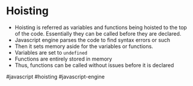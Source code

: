 # Hoisting 

* Hoisting is referred as variables and functions being hoisted to the top of the code. Essentially they can be called before they are declared.
* Javascript engine parses the code to find syntax errors or such
* Then it sets memory aside for the variables or functions. 
* Variables are set to `undefined`
* Functions are entirely stored in memory
* Thus, functions can be called without issues before it is declared

#javascript #hoisting #javascript-engine